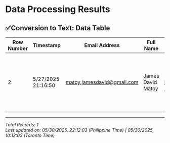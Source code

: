 # Data Processing Results

## ✅Conversion to Text: Data Table

| Row Number | Timestamp | Email Address | Full Name | Upload Documents | File Name | Text File | Recent Date |
| --- | --- | --- | --- | --- | --- | --- | --- |
| 2 | 5/27/2025 21:16:50 | matoy.jamesdavid@gmail.com | James David Matoy | [https://drive.google.com/open?id=1qi8Y7NamWtAqd6_gTV4nB0U5X3p1USH7](https://drive.google.com/open?i... | DOJ-Memo-Circular-No.-036_IACAT-Revised-Guidelines-on-Departure-Formalities-for-International-Bound-... | [https://drive.google.com/file/d/1Hi9qhNAK9Ku7su4GjF41a0f9LqQtg3qp/view?usp=drivesdk](https://drive.... | Recent Date |



---
*Total Records: 1*  
*Last updated on: 05/30/2025, 22:12:03 (Philippine Time) | 05/30/2025, 10:12:03 (Toronto Time)*
